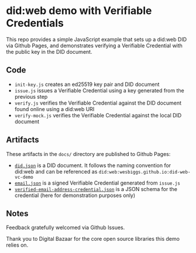 # did:web demo with Verifiable Credentials

This repo provides a simple JavaScript example that sets up a did:web DID via Github Pages, and demonstrates verifying a Verifiable Credential with the public key in the DID document.

## Code

- `init-key.js` creates an ed25519 key pair and DID document
- `issue.js` issues a Verifiable Credential using a key generated from the previous step
- `verify.js` verifies the Verifiable Credential against the DID document found online using a did:web URI
- `verify-mock.js` verifies the Verifiable Credential against the local DID document

## Artifacts

These artifacts in the `docs/` directory are published to Github Pages:

- [`did.json`](https://wesbiggs.github.io/did-web-vc-demo/did.json) is a DID document. It follows the naming convention for did:web and can be referenced as `did:web:wesbiggs.github.io:did-web-vc-demo`
- [`email.json`](https://wesbiggs.github.io/did-web-vc-demo/email.json) is a signed Verifiable Credential generated from `issue.js`
- [`verified-email-address-credential.json`](https://wesbiggs.github.io/did-web-vc-demo/verified-email-address.json) is a JSON schema for the credential (here for demonstration purposes only)

## Notes

Feedback gratefully welcomed via Github Issues.

Thank you to Digital Bazaar for the core open source libraries this demo relies on.
